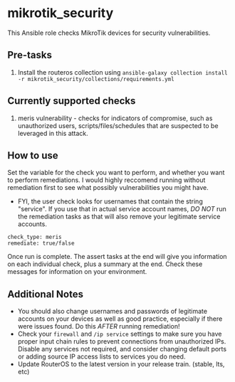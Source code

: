 # mikrotik_security

This Ansible role checks MikroTik devices for security vulnerabilities.

## Pre-tasks
1. Install the routeros collection using `ansible-galaxy collection install -r mikrotik_security/collections/requirements.yml`

## Currently supported checks
1. meris vulnerability - checks for indicators of compromise, such as unauthorized users, scripts/files/schedules that are suspected to be leveraged in this attack.

## How to use
Set the variable for the check you want to perform, and whether you want to perform remediations. I would highly reccomend running without remediation first to see what possibly vulnerabilities you might have.

* FYI, the user check looks for usernames that contain the string "service". If you use that in actual service account names, *DO NOT* run the remediation tasks as that will also remove your legitimate service accounts.

```
check_type: meris
remediate: true/false
```

Once run is complete. The assert tasks at the end will give you information on each individual check, plus a summary at the end. Check these messages for information on your environment.

## Additional Notes
* You should also change usernames and passwords of legitimate accounts on your devices as well as good practice, especially if there were issues found. Do this *AFTER* running remediation!
* Check your `firewall` and `/ip service` settings to make sure you have proper input chain rules to prevent connections from unauthorized IPs. Disable any services not required, and consider changing default ports or adding source IP access lists to services you do need.
* Update RouterOS to the latest version in your release train. (stable, lts, etc)
